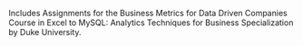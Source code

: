 Includes Assignments for the Business Metrics for Data Driven Companies Course in Excel to MySQL: Analytics Techniques for Business Specialization by Duke University.
